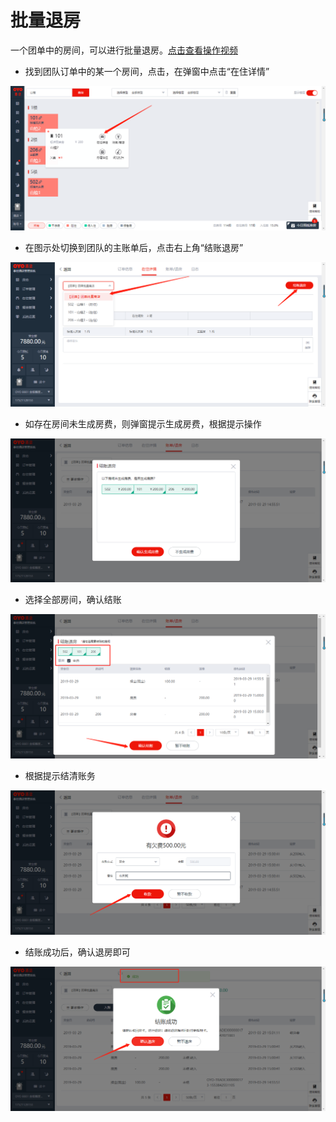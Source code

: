 # 批量退房

一个团单中的房间，可以进行批量退房。[点击查看操作视频](http://crs-pms-vidio.oss-cn-beijing.aliyuncs.com/%E6%89%B9%E9%87%8F%E9%80%80%E6%88%BF.mp4)

* 找到团队订单中的某一个房间，点击，在弹窗中点击“在住详情”

![](../../../.gitbook/assets/image%20%2832%29.png)

* 在图示处切换到团队的主账单后，点击右上角“结账退房”

![](../../../.gitbook/assets/image%20%28453%29.png)

* 如存在房间未生成房费，则弹窗提示生成房费，根据提示操作

![](../../../.gitbook/assets/image%20%28325%29.png)

* 选择全部房间，确认结账

![](../../../.gitbook/assets/image%20%28262%29.png)

* 根据提示结清账务

![](../../../.gitbook/assets/image%20%28455%29.png)

* 结账成功后，确认退房即可

![](../../../.gitbook/assets/image%20%28248%29.png)

